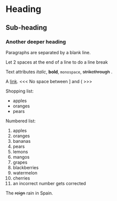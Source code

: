Heading
=======

Sub-heading
-----------

### Another deeper heading

Paragraphs are separated
by a blank line.

Let 2 spaces at the end of a line to do a
line break

Text attributes *italic*, **bold**,
`monospace`, ~~strikethrough~~ .

A [link](http://example.com).
<<<   No space between ] and (  >>>

Shopping list:

  * apples
  * oranges
  * pears

Numbered list:

  1. apples
  2. oranges
  3. bananas
  4. pears
  5. lemons
  6. mangos
  7. grapes
  8. blackberries
  9. watermelon
  10. cherries
  10. an incorrect number gets corrected

The ~~reign~~ rain in Spain.